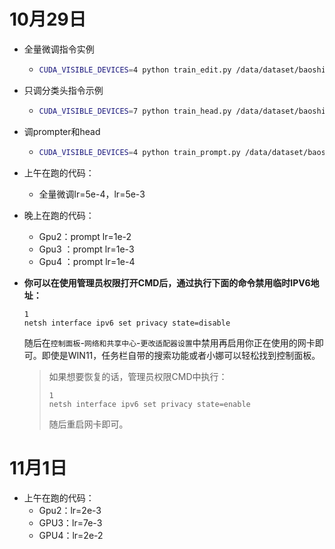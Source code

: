 # 10月29日

- 全量微调指令实例

  - ```bash
    CUDA_VISIBLE_DEVICES=4 python train_edit.py /data/dataset/baoshifeng/cifar100 --model vig_b_224_gelu --sched cosine --epochs 100 --opt adamw -j 8 --warmup-lr 1e-6 --mixup .8 --cutmix 1.0 --model-ema --model-ema-decay 0.999 --aa rand-m9-mstd0.5-inc1 --color-jitter 0.4 --warmup-epochs 20 --opt-eps 1e-8 --repeated-aug --remode pixel --reprob 0.25 --amp --lr 5e-3 --weight-decay .05 --drop 0 --drop-path .1 -b 128 --output /data/ckpt/baoshifeng/vig_pytorch/saved_models_lr_all --pretrained
    ```

- 只调分类头指令示例

  - ```bash
    CUDA_VISIBLE_DEVICES=7 python train_head.py /data/dataset/baoshifeng/cifar100 --model vig_b_224_gelu --sched cosine --epochs 100 --opt adamw -j 8 --warmup-lr 1e-6 --mixup .8 --cutmix 1.0 --model-ema --model-ema-decay 0.999 --aa rand-m9-mstd0.5-inc1 --color-jitter 0.4 --warmup-epochs 20 --opt-eps 1e-8 --repeated-aug --remode pixel --reprob 0.25 --amp --lr 5e-4 --weight-decay .05 --drop 0 --drop-path .1 -b 128 --output /data/ckpt/baoshifeng/vig_pytorch/saved_models_lr_head --pretrained
    ```

- 调prompter和head

  - ``` bash
    CUDA_VISIBLE_DEVICES=4 python train_prompt.py /data/dataset/baoshifeng/cifar100 --model vig_b_224_gelu_vp --sched cosine --epochs 100 --opt adamw -j 8 --warmup-lr 1e-6 --mixup .8 --cutmix 1.0 --model-ema --model-ema-decay 0.999 --aa rand-m9-mstd0.5-inc1 --color-jitter 0.4 --warmup-epochs 20 --opt-eps 1e-8 --repeated-aug --remode pixel --reprob 0.25 --amp --lr 2e-2 --weight-decay .05 --drop 0 --drop-path .1 -b 128 --output /data/ckpt/baoshifeng/vig_pytorch/saved_models_prompt --pretrained
    ```

    

- 上午在跑的代码：
  - 全量微调lr=5e-4，lr=5e-3

- 晚上在跑的代码：

  - Gpu2：prompt lr=1e-2
  - Gpu3 ：prompt lr=1e-3
  - Gpu4 ：prompt lr=1e-4

- **你可以在使用管理员权限打开CMD后，通过执行下面的命令禁用临时IPV6地址：**

  ```
  1
  netsh interface ipv6 set privacy state=disable
  ```

  随后在`控制面板`-`网络和共享中心`-`更改适配器设置`中禁用再启用你正在使用的网卡即可。即使是WIN11，任务栏自带的搜索功能或者小娜可以轻松找到控制面板。

  > 如果想要恢复的话，管理员权限CMD中执行：
  >
  > ```
  > 1
  > netsh interface ipv6 set privacy state=enable
  > ```
  >
  > 随后重启网卡即可。



# 11月1日

- 上午在跑的代码：
  - Gpu2：lr=2e-3
  - GPU3：lr=7e-3
  - GPU4：lr=2e-2